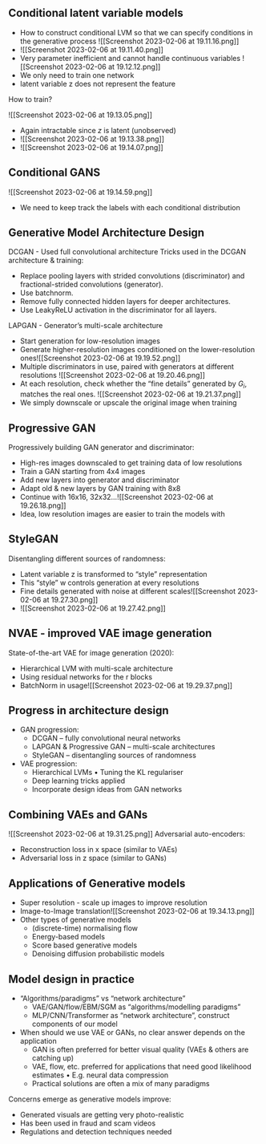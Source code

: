 ## Conditional latent variable models 

- How to construct conditional LVM so that we can specify conditions in the generative process
![[Screenshot 2023-02-06 at 19.11.16.png]]
- ![[Screenshot 2023-02-06 at 19.11.40.png]]
- Very parameter inefficient and cannot handle continuous variables ![[Screenshot 2023-02-06 at 19.12.12.png]]
- We only need to train one network 
- latent variable z does not represent the feature 

How to train?

![[Screenshot 2023-02-06 at 19.13.05.png]]
- Again intractable since $z$ is latent (unobserved)
- ![[Screenshot 2023-02-06 at 19.13.38.png]]
- ![[Screenshot 2023-02-06 at 19.14.07.png]]

## Conditional GANS

![[Screenshot 2023-02-06 at 19.14.59.png]]
- We need to keep track the labels with each conditional distribution 

## Generative Model Architecture Design 

DCGAN - Used full convolutional architecture 
Tricks used in the DCGAN architecture & training: 
- Replace pooling layers with strided convolutions (discriminator) and fractional-strided convolutions (generator). 
- Use batchnorm. 
- Remove fully connected hidden layers for deeper architectures. 
- Use LeakyReLU activation in the discriminator for all layers.

LAPGAN - Generator’s multi-scale architecture
- Start generation for low-resolution images
- Generate higher-resolution images conditioned on the lower-resolution ones![[Screenshot 2023-02-06 at 19.19.52.png]]
- Multiple discriminators in use, paired with generators at different resolutions
![[Screenshot 2023-02-06 at 19.20.46.png]]
- At each resolution, check whether the “fine details” generated by $G_i$, matches the real ones. ![[Screenshot 2023-02-06 at 19.21.37.png]]
- We simply downscale or upscale the original image when training 

## Progressive GAN
Progressively building GAN generator and discriminator:
- High-res images downscaled to get training data of low resolutions 
- Train a GAN starting from 4x4 images 
- Add new layers into generator and discriminator 
- Adapt old & new layers by GAN training with 8x8 
- Continue with 16x16, 32x32…![[Screenshot 2023-02-06 at 19.26.18.png]]
- Idea, low resolution images are easier to train the models with 

## StyleGAN
Disentangling different sources of randomness: 
- Latent variable z is transformed to “style” representation 
- This “style” w controls generation at every resolutions 
- Fine details generated with noise at different scales![[Screenshot 2023-02-06 at 19.27.30.png]]
- ![[Screenshot 2023-02-06 at 19.27.42.png]]

## NVAE - improved VAE image generation

State-of-the-art VAE for image generation (2020): 
- Hierarchical LVM with multi-scale architecture 
- Using residual networks for the r blocks 
- BatchNorm in usage![[Screenshot 2023-02-06 at 19.29.37.png]]

## Progress in architecture design 
- GAN progression:
	- DCGAN – fully convolutional neural networks
	- LAPGAN & Progressive GAN – multi-scale architectures 
	- StyleGAN – disentangling sources of randomness 
- VAE progression: 
	- Hierarchical LVMs • Tuning the KL regulariser
	- Deep learning tricks applied 
	- Incorporate design ideas from GAN networks

## Combining VAEs and GANs 

![[Screenshot 2023-02-06 at 19.31.25.png]]
Adversarial auto-encoders: 
- Reconstruction loss in x space (similar to VAEs) 
- Adversarial loss in z space (similar to GANs)

## Applications of Generative models

- Super resolution - scale up images to improve resolution 
- Image-to-Image translation![[Screenshot 2023-02-06 at 19.34.13.png]]
- Other types of generative models 
	- (discrete-time) normalising flow
	- Energy-based models
	- Score based generative models
	- Denoising diffusion probabilistic models

## Model design in practice

- “Algorithms/paradigms” vs “network architecture” 
	- VAE/GAN/flow/EBM/SGM as “algorithms/modelling paradigms” 
	- MLP/CNN/Transformer as “network architecture”, construct components of our model 
- When should we use VAE or GANs, no clear answer depends on the application
	- GAN is often preferred for better visual quality (VAEs & others are catching up) 
	- VAE, flow, etc. preferred for applications that need good likelihood estimates • E.g. neural data compression 
	- Practical solutions are often a mix of many paradigms

Concerns emerge as generative models improve: 
- Generated visuals are getting very photo-realistic 
- Has been used in fraud and scam videos 
- Regulations and detection techniques needed
